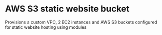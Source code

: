 # AWS S3 static website bucket

Provisions a custom VPC, 2 EC2 instances and AWS S3 buckets configured for static website hosting using modules

